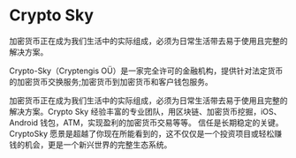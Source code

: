# 

# Crypto Sky

加密货币正在成为我们生活中的实际组成，必须为日常生活带去易于使用且完整的解决方案。

Crypto-Sky（Cryptengis OÜ）是一家完全许可的金融机构，提供针对法定货币的加密货币交换服务;加密货币到加密货币和客户钱包服务。

加密货币正在成为我们生活中的实际组成，必须为日常生活带去易于使用且完整的解决方案。Crypto Sky 经验丰富的专业团队，用区块链、加密货币挖掘，iOS、Android 钱包，ATM，实现盈利的加密货币交易等等。 信任是长期稳定的关键。CryptoSky 愿景是超越了你现在所能看到的，这不仅仅是一个投资项目或轻松赚钱的机会，更是一个新兴世界的完整生态系统。

